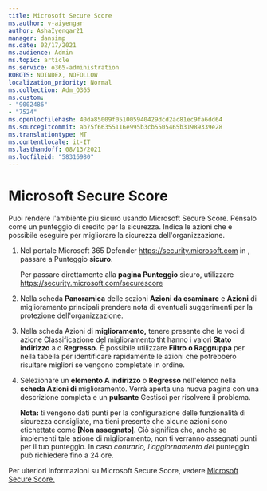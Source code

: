 ```yaml
---
title: Microsoft Secure Score
ms.author: v-aiyengar
author: AshaIyengar21
manager: dansimp
ms.date: 02/17/2021
ms.audience: Admin
ms.topic: article
ms.service: o365-administration
ROBOTS: NOINDEX, NOFOLLOW
localization_priority: Normal
ms.collection: Adm_O365
ms.custom:
- "9002486"
- "7524"
ms.openlocfilehash: 40da85009f051005940429dcd2ac81ec9fa6dd64
ms.sourcegitcommit: ab75f66355116e995b3cb5505465b31989339e28
ms.translationtype: MT
ms.contentlocale: it-IT
ms.lasthandoff: 08/13/2021
ms.locfileid: "58316980"
---
```

# <a name="microsoft-secure-score"></a>Microsoft Secure Score

Puoi rendere l'ambiente più sicuro usando Microsoft Secure Score. Pensalo come un punteggio di credito per la sicurezza. Indica le azioni che è possibile eseguire per migliorare la sicurezza dell'organizzazione.

1. Nel portale Microsoft 365 Defender <https://security.microsoft.com> in , passare a Punteggio **sicuro**.

   Per passare direttamente alla **pagina Punteggio** sicuro, utilizzare <https://security.microsoft.com/securescore>

2. Nella scheda **Panoramica** delle sezioni **Azioni da esaminare** e **Azioni** di miglioramento principali prendere nota di eventuali suggerimenti per la protezione dell'organizzazione.

3. Nella scheda Azioni di  **miglioramento,** tenere presente che le voci di azione Classificazione del miglioramento tht hanno i valori **Stato** **indirizzo** a o **Regresso.**  È possibile utilizzare **Filtro** **o Raggruppa** per nella tabella per identificare rapidamente le azioni che potrebbero risultare migliori se vengono completate in ordine.

4. Selezionare un **elemento A indirizzo** o **Regresso** nell'elenco nella **scheda Azioni di** miglioramento. Verrà aperta una nuova pagina con una descrizione completa e un **pulsante** Gestisci per risolvere il problema.

    **Nota:** ti vengono dati punti per la configurazione delle funzionalità di sicurezza consigliate, ma tieni presente che alcune azioni sono etichettate come **[Non assegnato]**. Ciò significa che, anche se implementi tale azione di miglioramento, non ti verranno assegnati punti per il tuo punteggio. In caso *contrario, l'aggiornamento del* punteggio può richiedere fino a 24 ore.

Per ulteriori informazioni su Microsoft Secure Score, vedere [Microsoft Secure Score.](https://docs.microsoft.com/microsoft-365/security/defender/microsoft-secure-score)

